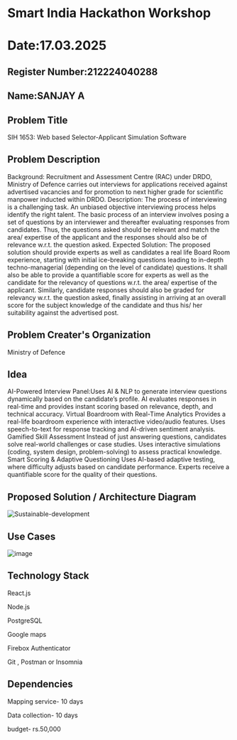 # Smart India Hackathon Workshop
# Date:17.03.2025
## Register Number:212224040288
## Name:SANJAY A
## Problem Title
SIH 1653: Web based Selector-Applicant Simulation Software
## Problem Description
Background: Recruitment and Assessment Centre (RAC) under DRDO, Ministry of Defence carries out interviews for applications received against advertised vacancies and for promotion to next higher grade for scientific manpower inducted within DRDO. Description: The process of interviewing is a challenging task. An unbiased objective interviewing process helps identify the right talent. The basic process of an interview involves posing a set of questions by an interviewer and thereafter evaluating responses from candidates. Thus, the questions asked should be relevant and match the area/ expertise of the applicant and the responses should also be of relevance w.r.t. the question asked. Expected Solution: The proposed solution should provide experts as well as candidates a real life Board Room experience, starting with initial ice-breaking questions leading to in-depth techno-managerial (depending on the level of candidate) questions. It shall also be able to provide a quantifiable score for experts as well as the candidate for the relevancy of questions w.r.t. the area/ expertise of the applicant. Similarly, candidate responses should also be graded for relevancy w.r.t. the question asked, finally assisting in arriving at an overall score for the subject knowledge of the candidate and thus his/ her suitability against the advertised post.

## Problem Creater's Organization
Ministry of Defence

## Idea
 AI-Powered Interview Panel:Uses AI & NLP to generate interview questions dynamically based on the candidate’s profile.
AI evaluates responses in real-time and provides instant scoring based on relevance, depth, and technical accuracy.
Virtual Boardroom with Real-Time Analytics
Provides a real-life boardroom experience with interactive video/audio features.
Uses speech-to-text for response tracking and AI-driven sentiment analysis.
Gamified Skill Assessment
Instead of just answering questions, candidates solve real-world challenges or case studies.
Uses interactive simulations (coding, system design, problem-solving) to assess practical knowledge.
Smart Scoring & Adaptive Questioning
Uses AI-based adaptive testing, where difficulty adjusts based on candidate performance.
Experts receive a quantifiable score for the quality of their questions.

## Proposed Solution / Architecture Diagram

![Sustainable-development](https://github.com/user-attachments/assets/5484d6e0-137e-4fae-abc8-77e8a2c61ee4)


## Use Cases
![image](https://github.com/user-attachments/assets/ff9d0ed2-7e5d-4aef-9ba1-c657d9532b06)


## Technology Stack
React.js

Node.js

PostgreSQL

Google maps

Firebox Authenticator

Git , Postman or Insomnia

## Dependencies
Mapping service- 10 days

Data collection- 10 days

budget- rs.50,000
